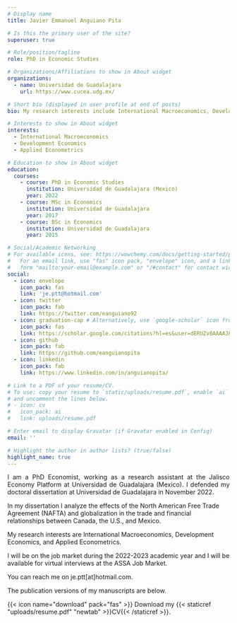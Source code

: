 ```yaml
---
# Display name
title: Javier Emmanuel Anguiano Pita

# Is this the primary user of the site?
superuser: true

# Role/position/tagline
role: PhD in Economic Studies

# Organizations/Affiliations to show in About widget
organizations:
  - name: Universidad de Guadalajara
    url: https://www.cucea.udg.mx/

# Short bio (displayed in user profile at end of posts)
bio: My research interests include International Macroeconomics, Development Economics and Regional Economics. 

# Interests to show in About widget
interests:
  - International Macroeconomics
  - Development Economics 
  - Applied Econometrics

# Education to show in About widget
education:
  courses:
    - course: PhD in Economic Studies
      institution: Universidad de Guadalajara (Mexico)
      year: 2022
    - course: MSc in Economics
      institution: Universidad de Guadalajara
      year: 2017
    - course: BSc in Economics
      institution: Universidad de Guadalajara 
      year: 2015

# Social/Academic Networking
# For available icons, see: https://wowchemy.com/docs/getting-started/page-builder/#icons
#   For an email link, use "fas" icon pack, "envelope" icon, and a link in the
#   form "mailto:your-email@example.com" or "/#contact" for contact widget.
social:
  - icon: envelope
    icon_pack: fas
    link: 'je.ptt@hotmail.com'
  - icon: twitter
    icon_pack: fab
    link: https://twitter.com/eanguiano92
  - icon: graduation-cap # Alternatively, use `google-scholar` icon from `ai` icon pack
    icon_pack: fas
    link: https://scholar.google.com/citations?hl=es&user=dERUZv0AAAAJ&view_op=list_works&sortby=pubdate
  - icon: github
    icon_pack: fab
    link: https://github.com/eanguianopita
  - icon: linkedin
    icon_pack: fab
    link: https://www.linkedin.com/in/anguianopita/

# Link to a PDF of your resume/CV.
# To use: copy your resume to `static/uploads/resume.pdf`, enable `ai` icons in `params.toml`,
# and uncomment the lines below.
# - icon: cv
#   icon_pack: ai
#   link: uploads/resume.pdf

# Enter email to display Gravatar (if Gravatar enabled in Config)
email: ''

# Highlight the author in author lists? (true/false)
highlight_name: true
---
```

<p align="justify">
I am a PhD Economist, working as a research assistant at the Jalisco Economy Platform at Universidad de Guadalajara (Mexico). I defended my doctoral dissertation at Universidad de Guadalajara in November 2022. 

In my dissertation I analyze the effects of the North American Free Trade Agreement (NAFTA) and globalization in the trade and financial relationships between Canada, the U.S., and Mexico. 

My research interests are International Macroeconomics, Development Economics, and Applied Econometrics. 

I will be on the job market during the 2022-2023 academic year and I will be available for virtual interviews at the ASSA Job Market. 

You can reach me on je.ptt[at]hotmail.com.

The publication versions of my manuscripts are below. 
    </p>


{{< icon name="download" pack="fas" >}} Download my {{< staticref "uploads/resume.pdf" "newtab" >}}CV{{< /staticref >}}.
